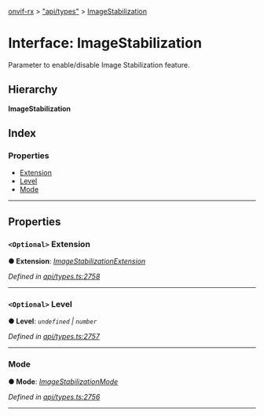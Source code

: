 [onvif-rx](../README.md) > ["api/types"](../modules/_api_types_.md) > [ImageStabilization](../interfaces/_api_types_.imagestabilization.md)

# Interface: ImageStabilization

Parameter to enable/disable Image Stabilization feature.

## Hierarchy

**ImageStabilization**

## Index

### Properties

* [Extension](_api_types_.imagestabilization.md#extension)
* [Level](_api_types_.imagestabilization.md#level)
* [Mode](_api_types_.imagestabilization.md#mode)

---

## Properties

<a id="extension"></a>

### `<Optional>` Extension

**● Extension**: *[ImageStabilizationExtension](_api_types_.imagestabilizationextension.md)*

*Defined in [api/types.ts:2758](https://github.com/patrickmichalina/onvif-rx/blob/3ab1739/src/api/types.ts#L2758)*

___
<a id="level"></a>

### `<Optional>` Level

**● Level**: *`undefined` \| `number`*

*Defined in [api/types.ts:2757](https://github.com/patrickmichalina/onvif-rx/blob/3ab1739/src/api/types.ts#L2757)*

___
<a id="mode"></a>

###  Mode

**● Mode**: *[ImageStabilizationMode](../enums/_api_types_.imagestabilizationmode.md)*

*Defined in [api/types.ts:2756](https://github.com/patrickmichalina/onvif-rx/blob/3ab1739/src/api/types.ts#L2756)*

___

